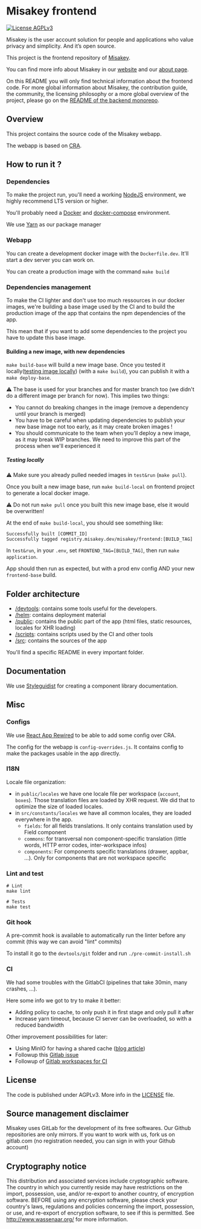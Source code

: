 Misakey frontend
================

[![License AGPLv3](https://img.shields.io/static/v1?label=License&message=AGPLv3&color=e32e72)](./LICENSE)

Misakey is the user account solution for people and applications who
value privacy and simplicity. And it’s open source.

This project is the frontend repository of [Misakey](https://misakey.com/).

You can find more info about Misakey in our [website](https://www.misakey.com) and our [about page](https://about.misakey.com/).

On this README you will only find technical information about the frontend code.
For more global information about Misakey, the contribution guide, the community, 
the licensing philosophy or a more global overview of the project, please go on the 
[README of the backend monorepo](https://gitlab.com/Misakey/backend/).


## Overview 

This project contains the source code of the Misakey webapp.

The webapp is based on [CRA](https://github.com/facebook/create-react-app).


## How to run it ?

### Dependencies

To make the project run, you'll need a working [NodeJS](https://nodejs.org/en/download/releases/) environment, we highly recommend LTS version or higher.

You'll probably need a [Docker](https://www.docker.com/) and [docker-compose](https://docs.docker.com/compose/) environment.

We use [Yarn](https://yarnpkg.com/) as our package manager

### Webapp

You can create a development docker image with the `Dockerfile.dev`. It'll start a dev server
you can work on. 

You can create a production image with the command `make build`

### Dependencies management

To make the CI lighter and don't use too much ressources in our docker images, 
we're building a base image used by the CI and to build the production image of the app
that contains the npm dependencies of the app.

This mean that if you want to add some dependencies to the project you have to update this base image. 

#### Building a new image, with new dependencies

`make build-base` will build a new image base. Once you tested it locally([testing image locally](#testing-locally)) (with a `make build`),
you can publish it with a `make deploy-base`.

:warning: The base is used for your branches and for master branch too (we didn't do a different image per branch for now). This implies two things:
- You cannot do breaking changes in the image (remove a dependency until your branch is merged)
- You have to be careful when updating dependencies to publish your new base image not too early, as it may create broken images !
- You should communicate to the team when you'll deploy a new image, as it may break WIP branches. We need to improve this part of the process when we'll experienced it


##### Testing locally

:warning: Make sure you already pulled needed images in `test&run` (`make pull`).

Once you built a new image base, run `make build-local` on frontend project to generate a local docker image.

:warning: Do not run `make pull` once you built this new image base, else it would be overwritten!

At the end of `make build-local`, you should see something like: 
```
Successfully built [COMMIT_ID]
Successfully tagged registry.misakey.dev/misakey/frontend:[BUILD_TAG]
```

In `test&run`, in your `.env`, set `FRONTEND_TAG=[BUILD_TAG]`, then run `make application`.

App should then run as expected, but with a prod env config AND your new `frontend-base` build.

## Folder architecture

* [/devtools](./devtools): contains some tools useful for the developers.
* [/helm](./helm): contains deployment material
* [/public](./public): contains the public part of the app (html files, static resources, locales for XHR loading)
* [/scripts](./scripts): contains scripts used by the CI and other tools
* [/src](./src): contains the sources of the app

You'll find a specific README in every important folder.

## Documentation

We use [Styleguidist](https://github.com/styleguidist/react-styleguidist) for creating a component library documentation.

## Misc

### Configs

We use [React App Rewired](https://github.com/timarney/react-app-rewired) to be able to add some config over CRA.

The config for the webapp is `config-overrides.js`. It contains config to make the packages
usable in the app directly.

### I18N

Locale file organization:
- in `public/locales` we have one locale file per workspace (`account`, `boxes`).
Those translation files are loaded by XHR request. We did that to optimize the size of loaded locales.
- in `src/constants/locales` we have all common locales, they are loaded everywhere in the app.
    - `fields`: for all fields translations. It only contains translation used by Field component
    - `commons`: for transversal non component-specific translation (little words, HTTP error codes, inter-workspace infos)
    - `components`: For components specific translations (drawer, appbar, ...). Only for components that are not workspace specific

### Lint and test

```shell
# Lint
make lint 

# Tests
make test
```

### Git hook

A pre-commit hook is available to automatically run the linter before any commit
(this way we can avoid "lint" commits)

To install it go to the `devtools/git` folder and run `./pre-commit-install.sh`

### CI

We had some troubles with the GitlabCI (pipelines that take 30min, many crashes, ...).

Here some info we got to try to make it better:
- Adding policy to cache, to only push it in first stage and only pull it after
- Increase yarn timeout, because CI server can be overloaded, so with a reduced bandwidth

Other improvement possibilities for later:
- Using MinIO for having a shared cache ([blog article](https://www.enovate.co.uk/blog/2019/12/11/distributed-gitlab-runner-caching-with-minio))
- Followup this [Gitlab issue](https://gitlab.com/gitlab-org/gitlab-runner/issues/1151#note_284331761)
- Followup of [Gitlab workspaces for CI](https://gitlab.com/groups/gitlab-org/-/epics/1418)

## License

The code is published under AGPLv3. More info in the [LICENSE](LICENSE) file.

## Source management disclaimer

Misakey uses GitLab for the development of its free softwares. Our Github repositories are only mirrors. If you want to work with us, fork us on gitlab.com (no registration needed, you can sign in with your Github account)

## Cryptography notice

This distribution and associated services include cryptographic software. 
The country in which you currently reside may have restrictions on the import, possession, use, 
and/or re-export to another country, of encryption software. BEFORE using any encryption software, 
please check your country's laws, regulations and policies concerning the import, possession, 
or use, and re-export of encryption software, to see if this is permitted. 
See http://www.wassenaar.org/ for more information.
